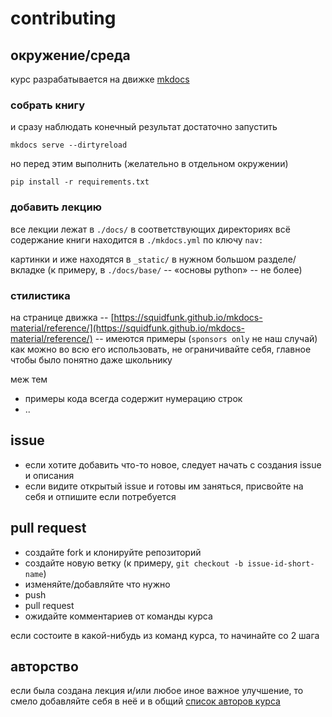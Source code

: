 # contributing

## окружение/среда

курс разрабатывается на движке [mkdocs](https://github.com/squidfunk/mkdocs-material)

### собрать книгу

и сразу наблюдать конечный результат достаточно запустить

```
mkdocs serve --dirtyreload
```

но перед этим выполнить (желательно в отдельном окружении)

```
pip install -r requirements.txt
```

### добавить лекцию

все лекции лежат в `./docs/` в соответствующих директориях
всё содержание книги находится в `./mkdocs.yml` по ключу `nav:`

картинки и иже находятся в `_static/` в нужном большом разделе/вкладке (к примеру, в `./docs/base/` -- «основы python» -- не более)

### стилистика

на странице движка -- [https://squidfunk.github.io/mkdocs-material/reference/](https://squidfunk.github.io/mkdocs-material/reference/) -- имеются примеры (`sponsors only` не наш случай) как можно во всю его использовать, не ограничивайте себя, главное чтобы было понятно даже школьнику

меж тем

- примеры кода всегда содержит нумерацию строк
- ..

## issue

- если хотите добавить что-то новое, следует начать с создания issue и описания
- если видите открытый issue и готовы им заняться, присвойте на себя и отпишите если потребуется

## pull request

- создайте fork и клонируйте репозиторий
- создайте новую ветку (к примеру, `git checkout -b issue-id-short-name`)
- изменяйте/добавляйте что нужно
- push
- pull request
- ожидайте комментариев от команды курса

если состоите в какой-нибудь из команд курса, то начинайте со 2 шага

## авторство

если была создана лекция и/или любое иное важное улучшение, то смело добавляйте себя в неё и в общий [список авторов курса](./docs/authors.md)
